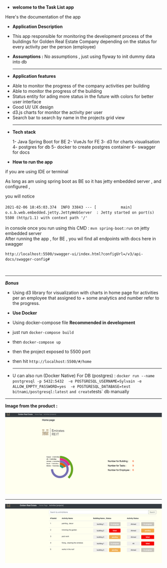 * **welcome to the Task List app** 

Here's the documentation of the app 

* **Application Description**
- This app responsible for monitoring the development process of the buildings for Golden Real Estate Company 
depending on the status for every activity per the person (employee)

* **Assumptions :** No assumptions , just using flyway to init dummy data into db
  <hr>
*  **Application features** 

- Able to monitor the progress of the company activities per building
- Able to monitor the progress of the building
- Status entity for ading more status in the future with colors for better user interface
- Good  UI/ UX design 
- d3.js charts for monitor the activity per user 
- Search bar to search by name in the projects grid view
  <hr>
*  **Tech stack** 
   
   1- Java Spring Boot for BE 
   2- VueJs for FE
   3- d3 for charts visualisation
   4- postgres for db 
   5- docker to create postgres container
   6- swagger for docs 

*  **How to run the app** 

if you are using IDE or terminal  

As long as am using spring boot as BE so it has jetty embedded server , and configured ,

you will notice
<br><br>
`2021-02-06 18:45:03.374  INFO 33843 --- [           main] o.s.b.web.embedded.jetty.JettyWebServer  : Jetty started on port(s) 5500 (http/1.1) with context path '/'
`
<br><br>
in console once you run using this CMD : `mvn spring-boot:run`   on jetty embedded  server
 <br>
After running the app ,  for BE , you wil find all endpoints with docs here in swagger

`http://localhost:5500/swagger-ui/index.html?configUrl=/v3/api-docs/swagger-config#`

<br>
<hr>

**_Bonus_**

- Using d3 library for visualization with charts in home page for activities per an employee that assigned to + some analytics and number refer to the progress.

* **Use Docker**
  
- Using docker-compose file **Recommended in development**
  
- just run `docker-compose build` 
- then `docker-compose up`
- then the project exposed to 5500 port 
- then hit `http://localhost:5500/#/home`
  <hr>

- U can also run (Docker Native) For DB (postgres) : 
`docker run --name postgresql -p 5432:5432  -e POSTGRESQL_USERNAME=Sylvain -e ALLOW_EMPTY_PASSWORD=yes  -e POSTGRESQL_DATABASE=test  bitnami/postgresql:latest`
 ` and create `tests` db manually 
  
<hr>

 **Image from the product :**  

![alt text](./doc/img_1.png)

<hr>

![alt text](./doc/img_2.png)